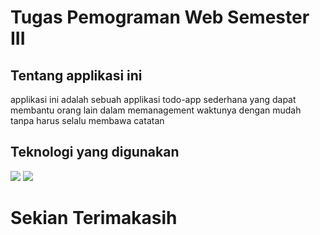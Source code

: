 # Tugas Pemograman Web Semester III

## Tentang applikasi ini
applikasi ini adalah sebuah applikasi todo-app sederhana yang dapat membantu orang lain dalam memanagement waktunya dengan mudah tanpa harus selalu membawa catatan

## Teknologi yang digunakan
![](https://img.shields.io/badge/Code-React-informational?style=flat&logo=react&color=61DAFB)
![](https://img.shields.io/badge/Code-Django-informational?style=flat&logo=Django&color=092E20)

# Sekian Terimakasih